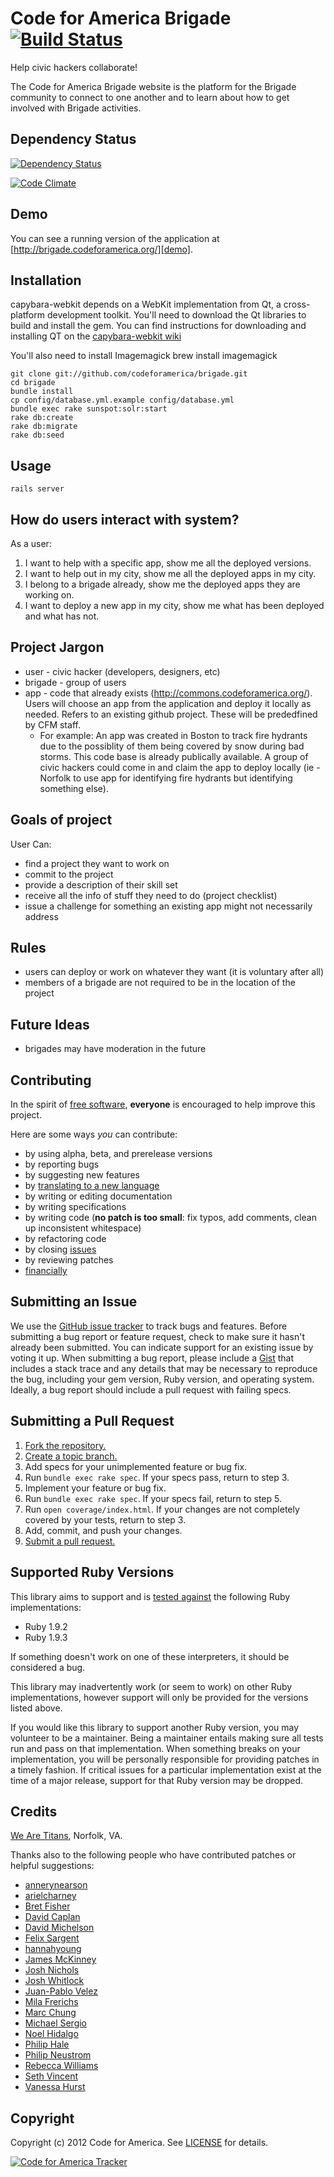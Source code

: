 # Code for America Brigade [![Build Status](https://secure.travis-ci.org/codeforamerica/brigade.png?branch=master)][travis]
Help civic hackers collaborate!

The Code for America Brigade website is the platform for the Brigade community to connect to one another and to learn about how to get involved with Brigade activities.

[travis]: http://travis-ci.org/codeforamerica/brigade

## Dependency Status
[![Dependency Status](https://gemnasium.com/codeforamerica/brigade.png?travis)][gemnasium]

[gemnasium]: https://gemnasium.com/codeforamerica/brigade

[![Code Climate](https://codeclimate.com/badge.png)](https://codeclimate.com/github/codeforamerica/brigade)

## Demo
You can see a running version of the application at
[http://brigade.codeforamerica.org/][demo].

[demo]: http://brigade.codeforamerica.org/



## Installation
capybara-webkit depends on a WebKit implementation from Qt, a cross-platform
development toolkit. You'll need to download the Qt libraries to build and
install the gem. You can find instructions for downloading and installing QT on
the [capybara-webkit wiki](https://github.com/thoughtbot/capybara-webkit/wiki/Installing-Qt-and-compiling-capybara-webkit)

You'll also need to install Imagemagick
    brew install imagemagick

    git clone git://github.com/codeforamerica/brigade.git
    cd brigade
    bundle install
    cp config/database.yml.example config/database.yml
    bundle exec rake sunspot:solr:start
    rake db:create
    rake db:migrate
    rake db:seed

## Usage
    rails server


## How do users interact with system?
As a user:

1. I want to help with a specific app, show me all the deployed versions.
2. I want to help out in my city, show me all the deployed apps in my city.
3. I belong to a brigade already, show me the deployed apps they are working on.
4. I want to deploy a new app in my city, show me what has been deployed and what has not.

## Project Jargon
- user - civic hacker (developers, designers, etc)
- brigade - group of users
- app - code that already exists (http://commons.codeforamerica.org/). Users will choose an app from the application and deploy it locally as needed. Refers to an existing github project. These will be prededfined by CFM staff.
  * For example: An app was created in Boston to track fire hydrants due to the possiblity of them being covered by snow during bad storms. This code base is already publically available. A group of civic hackers could come in and claim the app to deploy locally (ie - Norfolk to use app for identifying fire hydrants but identifying something else).

## Goals of project
User Can:

- find a project they want to work on
- commit to the project
- provide a description of their skill set
- receive all the info of stuff they need to do (project checklist)
- issue a challenge for something an existing app might not necessarily address

## Rules
- users can deploy or work on whatever they want (it is voluntary after all)
- members of a brigade are not required to be in the location of the project

## Future Ideas
- brigades may have moderation in the future

## Contributing
In the spirit of [free software][free-sw], **everyone** is encouraged to help
improve this project.

[free-sw]: http://www.fsf.org/licensing/essays/free-sw.html

Here are some ways *you* can contribute:

* by using alpha, beta, and prerelease versions
* by reporting bugs
* by suggesting new features
* by [translating to a new language][locales]
* by writing or editing documentation
* by writing specifications
* by writing code (**no patch is too small**: fix typos, add comments, clean up
  inconsistent whitespace)
* by refactoring code
* by closing [issues][]
* by reviewing patches
* [financially][]

[locales]: https://github.com/codeforamerica/brigade/tree/master/config/locales
[issues]: https://github.com/codeforamerica/brigade/issues
[financially]: https://secure.codeforamerica.org/page/contribute

## Submitting an Issue
We use the [GitHub issue tracker][issues] to track bugs and features. Before
submitting a bug report or feature request, check to make sure it hasn't
already been submitted. You can indicate support for an existing issue by
voting it up. When submitting a bug report, please include a [Gist][] that
includes a stack trace and any details that may be necessary to reproduce the
bug, including your gem version, Ruby version, and operating system. Ideally, a
bug report should include a pull request with failing specs.

[gist]: https://gist.github.com/

## Submitting a Pull Request
1. [Fork the repository.][fork]
2. [Create a topic branch.][branch]
3. Add specs for your unimplemented feature or bug fix.
4. Run `bundle exec rake spec`. If your specs pass, return to step 3.
5. Implement your feature or bug fix.
6. Run `bundle exec rake spec`. If your specs fail, return to step 5.
7. Run `open coverage/index.html`. If your changes are not completely covered
   by your tests, return to step 3.
8. Add, commit, and push your changes.
9. [Submit a pull request.][pr]

[fork]: http://help.github.com/fork-a-repo/
[branch]: http://learn.github.com/p/branching.html
[pr]: http://help.github.com/send-pull-requests/

## Supported Ruby Versions
This library aims to support and is [tested against][travis] the following Ruby
implementations:

* Ruby 1.9.2
* Ruby 1.9.3

If something doesn't work on one of these interpreters, it should be considered
a bug.

This library may inadvertently work (or seem to work) on other Ruby
implementations, however support will only be provided for the versions listed
above.

If you would like this library to support another Ruby version, you may
volunteer to be a maintainer. Being a maintainer entails making sure all tests
run and pass on that implementation. When something breaks on your
implementation, you will be personally responsible for providing patches in a
timely fashion. If critical issues for a particular implementation exist at the
time of a major release, support for that Ruby version may be dropped.

## Credits
[We Are Titans](http://www.wearetitans.net), Norfolk, VA.

Thanks also to the following people who have contributed patches or helpful suggestions:

* [annerynearson](http://github.com/annerynearson)
* [arielcharney](http://github.com/arielcharney)
* [Bret Fisher](http://github.com/BretFisher)
* [David Caplan](http://github.com/davecap)
* [David Michelson](http://github.com/daveism)
* [Felix Sargent](http://github.com/fsargent)
* [hannahyoung](http://github.com/hannahyoung)
* [James McKinney](http://github.com/jpmckinney)
* [Josh Nichols](http://github.com/technicalpickles)
* [Josh Whitlock](http://github.com/jwhitlock)
* [Juan-Pablo Velez](http://github.com/jpvelez)
* [Mila Frerichs](http://github.com/milafrerichs)
* [Marc Chung](http://github.com/mchung)
* [Michael Sergio](http://github.com/michaelsergio)
* [Noel Hidalgo](http://github.com/noneck)
* [Philip Hale](http://github.com/hale)
* [Philip Neustrom](http://github.com/philipn)
* [Rebecca Williams](http://github.com/rebeccawilliams)
* [Seth Vincent](http://github.com/sethvincent)
* [Vanessa Hurst](http://github.com/DBNess)

## Copyright
Copyright (c) 2012 Code for America. See [LICENSE][] for details.

[license]: https://github.com/codeforamerica/brigade/blob/master/LICENSE.mkd

[![Code for America Tracker](http://stats.codeforamerica.org/codeforamerica/brigade.png)][tracker]

[tracker]: http://stats.codeforamerica.org/projects/brigade
